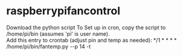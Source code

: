 # raspberrypifancontrol
Download the python script
To Set up in cron, copy the script to /home/pi/bin (assumes 'pi' is user name).  
Add this entry to crontab (adjust pin and temp as needed): */1 * * * * /home/pi/bin/fantemp.py --p 14 -t 
